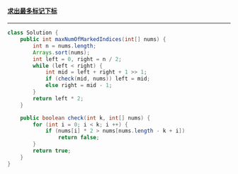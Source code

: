 #### <a href="https://leetcode.cn/problems/find-the-maximum-number-of-marked-indices/">求出最多标记下标</a>

-------------

```java
class Solution {
    public int maxNumOfMarkedIndices(int[] nums) {
        int n = nums.length;
        Arrays.sort(nums);
        int left = 0, right = n / 2;
        while (left < right) {
            int mid = left + right + 1 >> 1;
            if (check(mid, nums)) left = mid;
            else right = mid - 1;
        }
        return left * 2;
    }

    public boolean check(int k, int[] nums) {
        for (int i = 0; i < k; i ++) {
            if (nums[i] * 2 > nums[nums.length - k + i])
                return false;
        }
        return true;
    }
}
```

